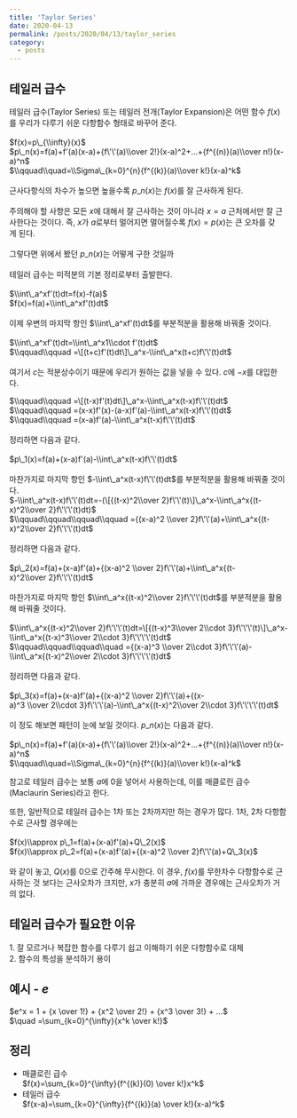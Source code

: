 ```yaml
---
title: 'Taylor Series'
date: 2020-04-13
permalink: /posts/2020/04/13/taylor_series
category:
  - posts
---
```


## 테일러 급수  
테일러 급수(Taylor Series) 또는 테일러 전개(Taylor Expansion)은 어떤 함수 $f(x)$를 우리가 다루기 쉬운 다항함수 형태로 바꾸어 준다.  
    
$f(x)=p\_{\\infty}(x)$    
$p\_n(x)=f(a)+f'(a)(x-a)+{f\'\'(a)\\over 2!}(x-a)^2+...+{f^{(n)}(a)\\over n!}(x-a)^n$    
$\\qquad\\quad=\\Sigma\_{k=0}^{n}{f^{(k)}(a)\\over k!}(x-a)^k$    
    
근사다항식의 차수가 높으면 높을수록 $p\_n(x)$는 $f(x)$를 잘 근사하게 된다.    
    
주의해야 할 사항은 모든 $x$에 대해서 잘 근사하는 것이 아니라 $x=a$ 근처에서만 잘 근사한다는 것이다. 즉, $x$가 $a$로부터 멀어지면 멀어질수록 $f(x)=p(x)$는 큰 오차를 갖게 된다.    
    
그렇다면 위에서 봤던 $p\_n(x)$는 어떻게 구한 것일까    
    
테일러 급수는 미적분의 기본 정리로부터 출발한다.    
    
$\\int\_a^xf'(t)dt=f(x)-f(a)$    
$f(x)=f(a)+\\int\_a^xf'(t)dt$    
    
이제 우변의 마지막 항인 $\\int\_a^xf'(t)dt$를 부분적분을 활용해 바꿔줄 것이다.    
    
$\\int\_a^xf'(t)dt=\\int\_a^x1\\cdot f'(t)dt$    
$\\qquad\\qquad =\[(t+c)f'(t)dt\]\_a^x-\\int\_a^x(t+c)f\'\'(t)dt$    
    
여기서 $c$는 적분상수이기 때문에 우리가 원하는 값을 넣을 수 있다. $c$에 $-x$를 대입한다.  

$\\qquad\\qquad =\[(t-x)f'(t)dt\]\_a^x-\\int\_a^x(t-x)f\'\'(t)dt$    
$\\qquad\\qquad =(x-x)f'(x)-(a-x)f'(a)-\\int\_a^x(t-x)f\'\'(t)dt$    
$\\qquad\\qquad =(x-a)f'(a)-\\int\_a^x(t-x)f\'\'(t)dt$    
    
정리하면 다음과 같다.    
    
$p\_1(x)=f(a)+(x-a)f'(a)-\\int\_a^x(t-x)f\'\'(t)dt$    
    
마찬가지로 마지막 항인 $-\\int\_a^x(t-x)f\'\'(t)dt$를 부분적분을 활용해 바꿔줄 것이다.    
$-\\int\_a^x(t-x)f\'\'(t)dt=-(\[{(t-x)^2\\over 2}f\'\'(t)\]\_a^x-\\int\_a^x{(t-x)^2\\over 2}f\'\'\'(t)dt)$    
$\\qquad\\qquad\\qquad\\qquad ={(x-a)^2 \\over 2}f\'\'(a)+\\int\_a^x{(t-x)^2\\over 2}f\'\'\'(t)dt$    
    
정리하면 다음과 같다.    
    
$p\_2(x)=f(a)+(x-a)f'(a)+{(x-a)^2 \\over 2}f\'\'(a)+\\int\_a^x{(t-x)^2\\over 2}f\'\'\'(t)dt$    
    
마찬가지로 마지막 항인 $\\int\_a^x{(t-x)^2\\over 2}f\'\'\'(t)dt$를 부분적분을 활용해 바꿔줄 것이다.    
    
$\\int\_a^x{(t-x)^2\\over 2}f\'\'\'(t)dt=\[{(t-x)^3\\over 2\\cdot 3}f\'\'\'(t)\]\_a^x-\\int\_a^x{(t-x)^3\\over 2\\cdot 3}f\'\'\'\'(t)dt$    
$\\qquad\\qquad\\qquad\\quad ={(x-a)^3 \\over 2\\cdot 3}f\'\'\'(a)-\\int\_a^x{(t-x)^2\\over 2\\cdot 3}f\'\'\'\'(t)dt$    
    
정리하면 다음과 같다.    
    
$p\_3(x)=f(a)+(x-a)f'(a)+{(x-a)^2 \\over 2}f\'\'(a)+{(x-a)^3 \\over 2\\cdot 3}f\'\'\'(a)-\\int\_a^x{(t-x)^2\\over 2\\cdot 3}f\'\'\'\'(t)dt$    
    
이 정도 해보면 패턴이 눈에 보일 것이다. $p\_n(x)$는 다음과 같다.    
    
$p\_n(x)=f(a)+f'(a)(x-a)+{f\'\'(a)\\over 2!}(x-a)^2+...+{f^{(n)}(a)\\over n!}(x-a)^n$    
$\\qquad\\quad=\\Sigma\_{k=0}^{n}{f^{(k)}(a)\\over k!}(x-a)^k$    

참고로 테일러 급수는 보통 $a$에 0을 넣어서 사용하는데, 이를 매클로린 급수(Maclaurin Series)라고 한다.    

또한, 일반적으로 테일러 급수는 1차 또는 2차까지만 하는 경우가 많다. 1차, 2차 다항함수로 근사할 경우에는    
    
$f(x)\\approx p\_1=f(a)+(x-a)f'(a)+Q\_2(x)$    
$f(x)\\approx p\_2=f(a)+(x-a)f'(a)+{(x-a)^2 \\over 2}f\'\'(a)+Q\_3(x)$    
    
와 같이 놓고, $Q(x)$를 0으로 간주해 무시한다. 이 경우, $f(x)$를 무한차수 다항함수로 근사하는 것 보다는 근사오차가 크지만, $x$가 충분히 $a$에 가까운 경우에는 근사오차가 거의 없다.  

## 테일러 급수가 필요한 이유

1. 잘 모르거나 복잡한 함수를 다루기 쉽고 이해하기 쉬운 다항함수로 대체  
2. 함수의 특성을 분석하기 용이

## 예시 - $e$ 
$e^x = 1 + {x \over 1!} + {x^2 \over 2!} + {x^3 \over 3!} + ...$  
$\quad =\sum_{k=0}^{\infty}{x^k \over k!}$

## 정리
- 매클로린 급수  
  $f(x)=\sum_{k=0}^{\infty}{f^{(k)}(0) \over k!}x^k$  
- 테일러 급수  
  $f(x-a)=\sum_{k=0}^{\infty}{f^{(k)}(a) \over k!}(x-a)^k$